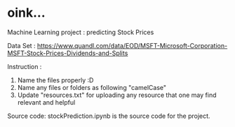 # oink...
Machine Learning project : predicting Stock Prices

Data Set : https://www.quandl.com/data/EOD/MSFT-Microsoft-Corporation-MSFT-Stock-Prices-Dividends-and-Splits

Instruction : 
1. Name the files properly :D
2. Name any files or folders as following "camelCase"
3. Update "resources.txt" for uploading any resource that one may find relevant and helpful

Source code:
stockPrediction.ipynb is the source code for the project.
